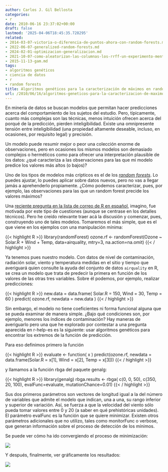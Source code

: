 ```yaml
---
author: Carlos J. Gil Bellosta
categories:
- r
date: 2010-06-16 23:37:02+00:00
draft: false
lastmod: '2025-04-06T18:45:35.728295'
related:
- 2014-03-07-victoria-o-diferencia-de-puntos-ahora-con-random-forests.md
- 2022-06-07-generalized-random-forests.md
- 2024-02-01-optimizacion-generalizacion.md
- 2021-10-07-como-aleatorizan-las-columnas-los-rrff-un-experimento-mental-y-una-coda-historica.md
- 2015-11-13-gam.md
tags:
- algoritmos genéticos
- ciencia de datos
- r
- random forests
title: Algoritmos genéticos para la caracterización de máximos en random forests
url: /2010/06/16/algoritmos-geneticos-para-la-caracterizacion-de-maximos-en-random-forests/
---
```


En minería de datos se buscan modelos que permitan hacer predicciones acerca del comportamiento de los sujetos del estudio. Pero, típicamente, cuanto más complejas son las técnicas, menos intuición ofrecen acerca del porqué de la predicción, pierden inteligibilidad. Existe una omnipresente tensión entre inteligibilidad (una propiedad altamente deseable, incluso, en ocasiones, por requisito legal) y precisión.

Un modelo puede resumir mejor o peor una colección enorme de observaciones, pero en ocasiones los mismos modelos son demasiado complejos o herméticos como para ofrecer una interpretación plausible de los datos: ¿qué caracteriza a las observaciones para las que mi modelo predice los valores más altos (o bajos)?

Uno de los tipos de modelos más crípticos es el de los _[random forests](http://en.wikipedia.org/wiki/Random_forest)_. Lo puedes ajustar, lo puedes aplicar sobre datos nuevos, pero no vas a llegar jamás a aprehenderlo propiamente. ¿Cómo podemos caracterizar, pues, por ejemplo, las observaciones para las que un random forest precide los valores máximos?

Una [reciente pregunta en la lista de correo de R en español](https://stat.ethz.ch/pipermail/r-help-es/2010-June/001048.html), imagino, fue motivada por este tipo de cuestiones (aunque se centrase en los detalles técnicos). Pero he creído relevante traer acá la discusión y comenzar, pues, construyendo uno de tales modelos. Tomaremos el más simple, que es el que viene en los ejemplos con una manipulación mínima:

{{< highlight R >}}
library(randomForest)
ozone.rf <- randomForest(Ozone ~ Solar.R + Wind + Temp,
    data=airquality, mtry=3, na.action=na.omit)
{{< / highlight >}}

Ya tenemos pues nuestro modelo. Con datos de nivel de contaminación, radiación solar, viento y temperatura medidas en el sitio y tiempo que averiguará quien consulte la ayuda del conjunto de datos `airquality` en R, se crea un modelo que trata de predecir la primera en función de los valores de las otras tres variables. Sobre él podemos, por ejemplo, realizar predicciones:

{{< highlight R >}}
new.data = data.frame( Solar.R = 150, Wind = 30, Temp = 60 )
predict( ozone.rf, newdata = new.data )
{{< / highlight >}}

Sin embargo, el modelo no tiene coeficientes ni forma funcional alguna que se pueda examinar de manera simple. ¿Bajo qué condiciones son, por ejemplo, menores los índices de contaminación? Hay maneras de averiguarlo pero una que he explorado por contestar a una pregunta aparecida en r-help-es es la siguiente: usar algoritmos genéticos para encontrar los extremos de la función de predicción.

Para eso definimos primero la función

{{< highlight R >}}
evaluate <- function( x )
    predict(ozone.rf,
            newdata = data.frame(Solar.R = x[1], Wind = x[2], Temp = x[3]))
{{< / highlight  >}}

y llamamos a la función rbga del paquete genalg:

{{< highlight R >}}
library(genalg)
rbga.results <- rbga(
    c(0, 0, 50),
    c(350, 20, 100),
    evalFunc=evaluate,
    mutationChance=0.01)
{{< / highlight >}}

Sus dos primeros parámetros son vectores de longitud igual a la del número de variables que admite el modelo que indican, una a una, su rango inferior y superior de variación. Así, se fuerza a que la velocidad del viento sólo pueda tomar valores entre 0 y 20 (a saber en qué prehistóricas unidades). El parámetro evalFunc es la función que se quiere minimizar. Existen otros parámetros adicionales que no utilizo, tales como monitorFunc o verbose, que generan información sobre el proceso de detección de los mínimos.

Se puede ver cómo ha ido convergiendo el proceso de minimización:


[![](/wp-uploads/2010/06/minimizacion.png#center)
](/wp-uploads/2010/06/minimizacion.png#center)


Y después, finalmente, ver gráficamente los resultados:


[![](/wp-uploads/2010/06/resultados.png#center)
](/wp-uploads/2010/06/resultados.png#center)
